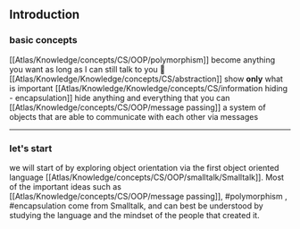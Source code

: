 ## Introduction

### basic concepts
[[Atlas/Knowledge/concepts/CS/OOP/polymorphism]] become anything you want as long as I can still talk to you 💬
[[Atlas/Knowledge/Knowledge/concepts/CS/abstraction]] show **only** what is important
[[Atlas/Knowledge/Knowledge/concepts/CS/information hiding - encapsulation]] hide anything and everything that you can
[[Atlas/Knowledge/concepts/CS/OOP/message passing]] a system of objects that are able to communicate with each other via messages

---

### let's start

we will start of by exploring object orientation via the first object oriented language
[[Atlas/Knowledge/concepts/CS/OOP/smalltalk/Smalltalk]]. Most of the important ideas such as [[Atlas/Knowledge/concepts/CS/OOP/message passing]], #polymorphism , #encapsulation come from Smalltalk, and can best be understood by studying the language and the mindset of the people that created it.
